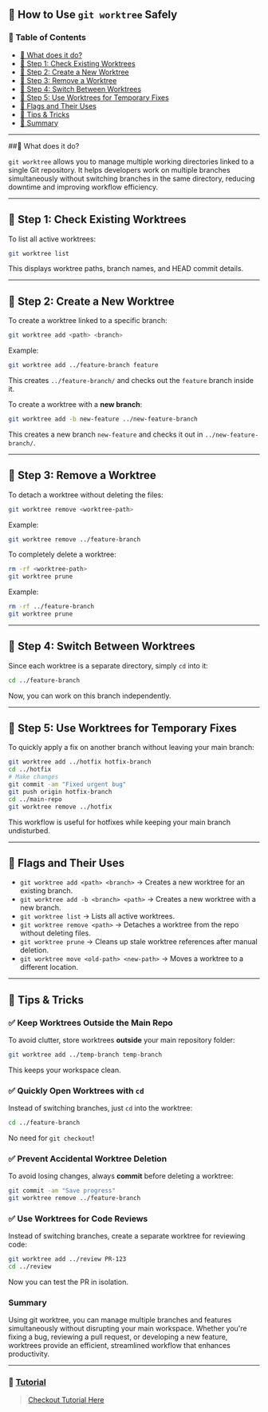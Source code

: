 ## 📌 How to Use `git worktree` Safely  

### 📑 Table of Contents  

  - [📌 What does it do?](#-what-does-it-do-)  
  - [🔹 Step 1: Check Existing Worktrees](#-step-1-check-existing-worktrees)  
  - [🔹 Step 2: Create a New Worktree](#-step-2-create-a-new-worktree)  
  - [🔹 Step 3: Remove a Worktree](#-step-3-remove-a-worktree)  
  - [🔹 Step 4: Switch Between Worktrees](#-step-4-switch-between-worktrees)  
  - [🔹 Step 5: Use Worktrees for Temporary Fixes](#-step-5-use-worktrees-for-temporary-fixes)  
  - [🔹 Flags and Their Uses](#-flags-and-their-uses)  
  - [🔹 Tips & Tricks](#-tips--tricks)
  - [📗 Summary](#-summary)  

---

##📌 What does it do?  

`git worktree` allows you to manage multiple working directories linked to a single Git repository. It helps developers work on multiple branches simultaneously without switching branches in the same directory, reducing downtime and improving workflow efficiency.  

---

## 🔹 Step 1: Check Existing Worktrees  

To list all active worktrees:  

```bash
git worktree list
```

This displays worktree paths, branch names, and HEAD commit details.  

---

## 🔹 Step 2: Create a New Worktree  

To create a worktree linked to a specific branch:  

```bash
git worktree add <path> <branch>
```

Example:  

```bash
git worktree add ../feature-branch feature
```

This creates `../feature-branch/` and checks out the `feature` branch inside it.  

To create a worktree with a **new branch**:  

```bash
git worktree add -b new-feature ../new-feature-branch
```

This creates a new branch `new-feature` and checks it out in `../new-feature-branch/`.  

---

## 🔹 Step 3: Remove a Worktree  

To detach a worktree without deleting the files:  

```bash
git worktree remove <worktree-path>
```

Example:  

```bash
git worktree remove ../feature-branch
```

To completely delete a worktree:  

```bash
rm -rf <worktree-path>
git worktree prune
```

Example:  

```bash
rm -rf ../feature-branch
git worktree prune
```

---

## 🔹 Step 4: Switch Between Worktrees  

Since each worktree is a separate directory, simply `cd` into it:  

```bash
cd ../feature-branch
```

Now, you can work on this branch independently.  

---

## 🔹 Step 5: Use Worktrees for Temporary Fixes  

To quickly apply a fix on another branch without leaving your main branch:  

```bash
git worktree add ../hotfix hotfix-branch
cd ../hotfix
# Make changes
git commit -am "Fixed urgent bug"
git push origin hotfix-branch
cd ../main-repo
git worktree remove ../hotfix
```

This workflow is useful for hotfixes while keeping your main branch undisturbed.  

---

## 🔹 Flags and Their Uses  

- `git worktree add <path> <branch>` → Creates a new worktree for an existing branch.  
- `git worktree add -b <branch> <path>` → Creates a new worktree with a new branch.  
- `git worktree list` → Lists all active worktrees.  
- `git worktree remove <path>` → Detaches a worktree from the repo without deleting files.  
- `git worktree prune` → Cleans up stale worktree references after manual deletion.  
- `git worktree move <old-path> <new-path>` → Moves a worktree to a different location.  

---

## 🔹 Tips & Tricks  

### ✅ Keep Worktrees Outside the Main Repo  

To avoid clutter, store worktrees **outside** your main repository folder:  

```bash
git worktree add ../temp-branch temp-branch
```

This keeps your workspace clean.  

### ✅ Quickly Open Worktrees with `cd`  

Instead of switching branches, just `cd` into the worktree:  

```bash
cd ../feature-branch
```

No need for `git checkout`!  

### ✅ Prevent Accidental Worktree Deletion  

To avoid losing changes, always **commit** before deleting a worktree:  

```bash
git commit -am "Save progress"
git worktree remove ../feature-branch
```

### ✅ Use Worktrees for Code Reviews  

Instead of switching branches, create a separate worktree for reviewing code:  

```bash
git worktree add ../review PR-123
cd ../review
```

Now you can test the PR in isolation.  

### Summary
Using git worktree, you can manage multiple branches and features simultaneously without disrupting your main workspace. Whether you're fixing a bug, reviewing a pull request, or developing a new feature, worktrees provide an efficient, streamlined workflow that enhances productivity.


---

### 📖 [Tutorial](./contents/git-worktree.md)  

> [Checkout Tutorial Here](./contents/git-worktree.md)  
